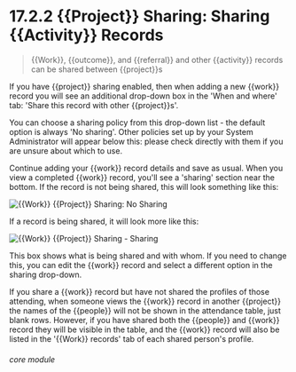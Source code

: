 # 17.2.2 <i class="fas fa-project-diagram"></i> {{Project}} Sharing: Sharing {{Activity}} Records

> {{Work}}, {{outcome}}, and {{referral}} and other {{activity}} records can be shared between {{project}}s



If you have {{project}} sharing enabled, then when adding a new {{work}} record you will see an additional drop-down box in the 'When and where' tab: 'Share this record with other {{project}}s'. 

You can choose a sharing policy from this drop-down list - the default option is always 'No sharing'. Other policies set up by your System Administrator will appear below this: please check directly with them if you are unsure about which to use. 

Continue adding your {{work}} record details and save as usual.  When you view a completed {{work}} record, you'll see a 'sharing' section near the bottom. If the record is not being shared, this will look something like this:

![{{Work}} {{Project}} Sharing: No Sharing](17.2.2a.png)

If a record is being shared, it will look more like this:

![{{Work}} {{Project}} Sharing - Sharing](17.2.2b.png)

This box shows what is being shared and with whom. If you need to change this, you can edit the {{work}} record and select a different option in the sharing drop-down.

If you share a {{work}} record but have not shared the profiles of those attending, when someone views the {{work}} record in another {{project}} the names of the {{people}} will not be shown in the attendance table, just blank rows. However, if you have shared both the {{people}} and {{work}} record they will be visible in the table, and the {{work}} record will also be listed in the '{{Work}} records' tab of each shared person's profile. 


###### core module

